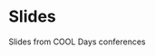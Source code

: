 # Slides

Slides from COOL Days conferences

<img src="https://raw.githubusercontent.com/pedropintosilva/slides/main/static/images/cool-days-event-dev-logo.svg" alt="" style="min-width: 100%;">

